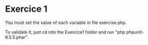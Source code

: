 # Exercice 1

You must set the value of each variable in file exercise.php.

To validate it, just cd into the Exercice1 folder and run "php phpunit-6.5.5.phar".
